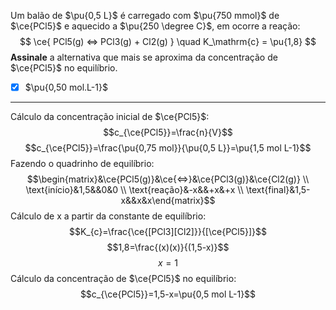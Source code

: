 Um balão de $\pu{0,5 L}$ é carregado com $\pu{750 mmol}$ de $\ce{PCl5}$ e aquecido a $\pu{250 \degree C}$, em ocorre a reação:
$$
    \ce{ PCl5(g) <=> PCl3(g) + Cl2(g) } \quad K_\mathrm{c} = \pu{1,8}
$$
**Assinale** a alternativa que mais se aproxima da concentração de $\ce{PCl5}$ no equilíbrio.

- [x] $\pu{0,50 mol.L-1}$

---

Cálculo da concentração inicial de $\ce{PCl5}$:
$$c_{\ce{PCl5}}=\frac{n}{V}$$
$$c_{\ce{PCl5}}=\frac{\pu{0,75 mol}}{\pu{0,5 L}}=\pu{1,5 mol L-1}$$
Fazendo o quadrinho de equilíbrio:
$$\begin{matrix}&\ce{PCl5(g)}&\ce{<=>}&\ce{PCl3(g)}&\ce{Cl2(g)} \\ \text{início}&1,5&&0&0 \\ \text{reação}&-x&&+x&+x \\ \text{final}&1,5-x&&x&x\end{matrix}$$
Cálculo de x a partir da constante de equilíbrio:
$$K_{c}=\frac{\ce{[PCl3][Cl2]}}{[\ce{PCl5}]}$$
$$1,8=\frac{(x)(x)}{(1,5-x)}$$
$$x=1$$
Cálculo da concentração de $\ce{PCl5}$ no equilíbrio:
$$c_{\ce{PCl5}}=1,5-x=\pu{0,5 mol L-1}$$

